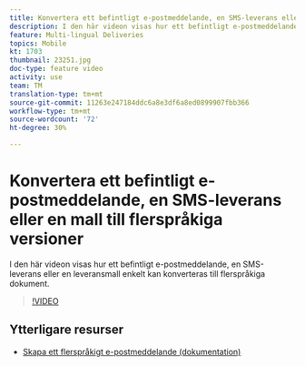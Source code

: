 ```yaml
---
title: Konvertera ett befintligt e-postmeddelande, en SMS-leverans eller en mall till flerspråkiga versioner
description: I den här videon visas hur ett befintligt e-postmeddelande, en SMS-leverans eller en leveransmall enkelt kan konverteras till flerspråkiga dokument.
feature: Multi-lingual Deliveries
topics: Mobile
kt: 1703
thumbnail: 23251.jpg
doc-type: feature video
activity: use
team: TM
translation-type: tm+mt
source-git-commit: 11263e247184ddc6a8e3df6a8ed0899907fbb366
workflow-type: tm+mt
source-wordcount: '72'
ht-degree: 30%

---
```



# Konvertera ett befintligt e-postmeddelande, en SMS-leverans eller en mall till flerspråkiga versioner

I den här videon visas hur ett befintligt e-postmeddelande, en SMS-leverans eller en leveransmall enkelt kan konverteras till flerspråkiga dokument.

>[!VIDEO](https://video.tv.adobe.com/v/23251?quality=12)

## Ytterligare resurser

* [Skapa ett flerspråkigt e-postmeddelande (dokumentation)](https://helpx.adobe.com/campaign/standard/channels/using/creating-a-multilingual-email.html)
